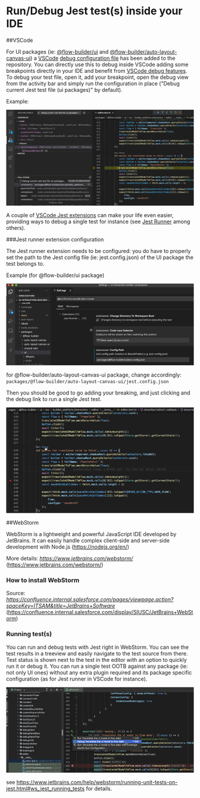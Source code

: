 # Run/Debug Jest test(s) inside your IDE

##VSCode

For UI packages (ie: [@flow-builder/ui](/packages/@flow-builder/ui) and [@flow-builder/auto-layout-canvas-ui](/packages/@flow-builder/auto-layout-canvas-ui)) a [VSCode](https://code.visualstudio.com/) [debug configuration file](/.vscode/launch.json) has been added to the repository.
You can directly use this to debug inside VSCode adding some breakpoints directly in your IDE and benefit from [VSCode debug features](https://code.visualstudio.com/docs/editor/debugging).
To debug your test file, open it, add your breakpoint, open the debug view from the activity bar and simply run the configuration in place ("Debug current Jest test file (ui packages)" by default).

Example:

![VScode_debug.png](assets/VScode_debug.png)

A couple of [VSCode Jest extensions](https://marketplace.visualstudio.com/search?term=jest&target=VSCode&category=All%20categories&sortBy=Relevance) can make your life even easier, providing ways to debug a single test for instance (see [Jest Runner](https://marketplace.visualstudio.com/items?itemName=firsttris.vscode-jest-runner) among others).


###Jest runner extension configuration

The Jest runner extension needs to be configured: you do have to properly set the path to the Jest config file (ie: jest.config.json) of the UI package the test belongs to.

Example (for @flow-builder/ui package)

![JestRunner config](assets/JestRunner_config.png)


for @flow-builder/auto-layout-canvas-ui package, change accordingly:
`packages/@flow-builder/auto-layout-canvas-ui/jest.config.json`

Then you should be good to go adding your breaking, and just clicking and the debug link to run a single Jest test.

![JestRunner debug](assets/JestRunner_debug.png)


##WebStorm

WebStorm is a lightweight and powerful JavaScript IDE developed by JetBrains. It can easily handle complex client-side and server-side development with Node.js (https://nodejs.org/en/)

More details: _https://www.jetbrains.com/webstorm/_ (https://www.jetbrains.com/webstorm/)

### How to install WebStorm

Source: _https://confluence.internal.salesforce.com/pages/viewpage.action?spaceKey=ITSAM&title=JetBrains+Software_ (https://confluence.internal.salesforce.com/display/SIUSC/JetBrains+WebStorm)

### Running test(s)

You can run and debug tests with Jest right in WebStorm. You can see the test results in a treeview and easily navigate to the test source from there. Test status is shown next to the test in the editor with an option to quickly run it or debug it.
You can run a single test OOTB against any package (ie: not only UI ones) without any extra plugin required and its package specific configuration (as for Jest runner in VSCode for instance).

![WebStorm_debug](assets/WebStorm_debug.png)

see https://www.jetbrains.com/help/webstorm/running-unit-tests-on-jest.html#ws_jest_running_tests for details.


